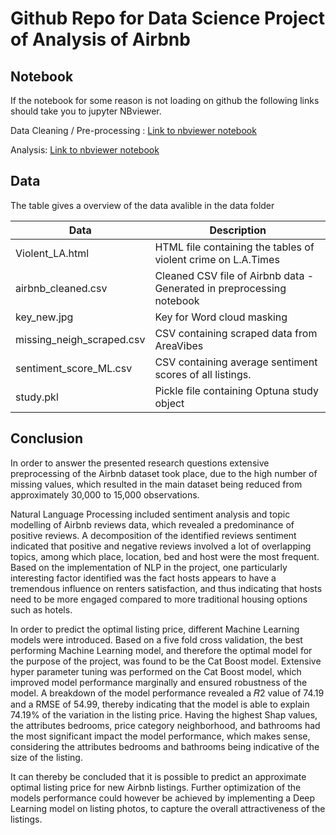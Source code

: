 # Github Repo for Data Science Project of Analysis of Airbnb


## Notebook
If the notebook for some reason is not loading on github the following links should take you to jupyter NBviewer. 

Data Cleaning / Pre-processing : [Link to nbviewer notebook](https://nbviewer.jupyter.org/github/fc0712/DSBA-project-Airbnb_LA/blob/master/Data%20Cleaning%20Notebook.ipynb)

Analysis: [Link to nbviewer notebook](https://nbviewer.jupyter.org/github/fc0712/DSBA-project-Airbnb_LA/blob/master/Analysis.ipynb)

##  Data
The table gives a overview of the data avalible in the data folder

| Data                      | Description                                                           |
|---------------------------|-----------------------------------------------------------------------|
| Violent_LA.html           | HTML file containing the tables of violent crime on L.A.Times         |
| airbnb_cleaned.csv        | Cleaned CSV file of Airbnb data - Generated in preprocessing notebook |
| key_new.jpg               | Key for Word cloud masking                                            |
| missing_neigh_scraped.csv | CSV containing scraped data from AreaVibes                            |
| sentiment_score_ML.csv    | CSV containing average sentiment scores of all listings.              |
| study.pkl                 | Pickle file containing Optuna study object                            |

## Conclusion
In order to answer the presented research questions extensive preprocessing of the Airbnb dataset took place, due to
the high number of missing values, which resulted in the main dataset being reduced from approximately 30,000 to
15,000 observations.

Natural Language Processing included sentiment analysis and topic modelling of Airbnb reviews data, which revealed a
predominance of positive reviews. A decomposition of the identified reviews sentiment indicated that positive and
negative reviews involved a lot of overlapping topics, among which place, location, bed and host were the most
frequent. Based on the implementation of NLP in the project, one particularly interesting factor identified was the fact
hosts appears to have a tremendous influence on renters satisfaction, and thus indicating that hosts need to be more
engaged compared to more traditional housing options such as hotels.

In order to predict the optimal listing price, different Machine Learning models were introduced. Based on a five fold
cross validation, the best performing Machine Learning model, and therefore the optimal model for the purpose of the
project, was found to be the Cat Boost model. Extensive hyper parameter tuning was performed on the Cat Boost model,
which improved model performance marginally and ensured robustness of the model.
A breakdown of the model performance revealed a 𝑅2 value of 74.19 and a RMSE of 54.99, thereby indicating that the model is able to explain
74.19% of the variation in the listing price. Having the highest Shap values, the attributes bedrooms, price category
neighborhood, and bathrooms had the most significant impact the model performance, which makes sense, considering
the attributes bedrooms and bathrooms being indicative of the size of the listing. 

It can thereby be concluded that it is possible to predict an approximate optimal listing price for new Airbnb listings. Further optimization of the models
performance could however be achieved by implementing a Deep Learning model on listing photos, to capture the
overall attractiveness of the listings.
